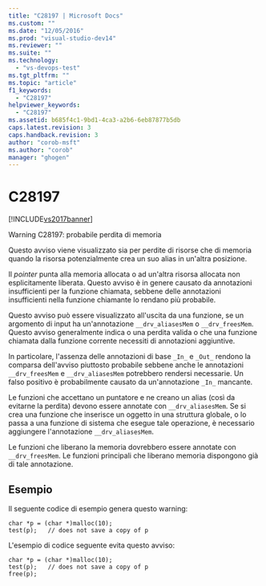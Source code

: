 ```yaml
---
title: "C28197 | Microsoft Docs"
ms.custom: ""
ms.date: "12/05/2016"
ms.prod: "visual-studio-dev14"
ms.reviewer: ""
ms.suite: ""
ms.technology: 
  - "vs-devops-test"
ms.tgt_pltfrm: ""
ms.topic: "article"
f1_keywords: 
  - "C28197"
helpviewer_keywords: 
  - "C28197"
ms.assetid: b685f4c1-9bd1-4ca3-a2b6-6eb87877b5db
caps.latest.revision: 3
caps.handback.revision: 3
author: "corob-msft"
ms.author: "corob"
manager: "ghogen"
---
```

# C28197
[!INCLUDE[vs2017banner](../code-quality/includes/vs2017banner.md)]

Warning C28197: probabile perdita di memoria  
  
 Questo avviso viene visualizzato sia per perdite di risorse che di memoria quando la risorsa potenzialmente crea un suo alias in un'altra posizione.  
  
 Il *pointer* punta alla memoria allocata o ad un'altra risorsa allocata non esplicitamente liberata.  Questo avviso è in genere causato da annotazioni insufficienti per la funzione chiamata, sebbene delle annotazioni insufficienti nella funzione chiamante lo rendano più probabile.  
  
 Questo avviso può essere visualizzato all'uscita da una funzione, se un argomento di input ha un'annotazione `__drv_aliasesMem` o `__drv_freesMem`.  Questo avviso generalmente indica o una perdita valida o che una funzione chiamata dalla funzione corrente necessiti di annotazioni aggiuntive.  
  
 In particolare, l'assenza delle annotazioni di base `_In_` e `_Out_` rendono la comparsa dell'avviso piuttosto probabile sebbene anche le annotazioni `__drv_freesMem` e `__drv_aliasesMem` potrebbero rendersi necessarie.  Un falso positivo è probabilmente causato da un'annotazione `_In_` mancante.  
  
 Le funzioni che accettano un puntatore e ne creano un alias \(così da evitarne la perdita\) devono essere annotate con `__drv_aliasesMem`.  Se si crea una funzione che inserisce un oggetto in una struttura globale, o lo passa a una funzione di sistema che esegue tale operazione, è necessario aggiungere l'annotazione `__drv_aliasesMem`.  
  
 Le funzioni che liberano la memoria dovrebbero essere annotate con `__drv_freesMem`.  Le funzioni principali che liberano memoria dispongono già di tale annotazione.  
  
## Esempio  
 Il seguente codice di esempio genera questo warning:  
  
```  
char *p = (char *)malloc(10);  
test(p);   // does not save a copy of p  
```  
  
 L'esempio di codice seguente evita questo avviso:  
  
```  
char *p = (char *)malloc(10);  
test(p);   // does not save a copy of p  
free(p);  
```